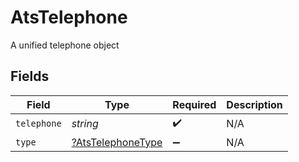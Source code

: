 # AtsTelephone

A unified telephone object


## Fields

| Field                                                        | Type                                                         | Required                                                     | Description                                                  |
| ------------------------------------------------------------ | ------------------------------------------------------------ | ------------------------------------------------------------ | ------------------------------------------------------------ |
| `telephone`                                                  | *string*                                                     | :heavy_check_mark:                                           | N/A                                                          |
| `type`                                                       | [?AtsTelephoneType](../../models/shared/AtsTelephoneType.md) | :heavy_minus_sign:                                           | N/A                                                          |